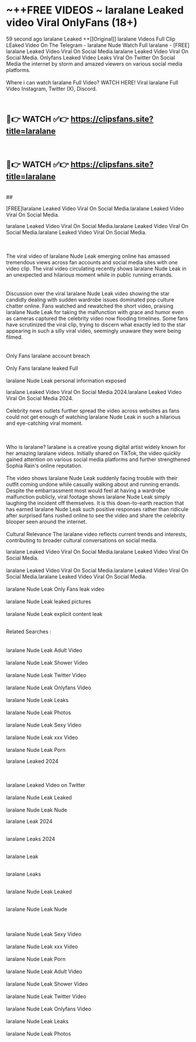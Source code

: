# ~++FREE VIDEOS ~ laralane Leaked video Viral OnlyFans (18+)<br>


59 second ago laralane Leaked ++[[Original]] laralane Videos Full Clip LEaked Video On The Telegram  - laralane Nude  Watch Full laralane - [FREE] laralane Leaked Video Viral On Social Media.laralane Leaked Video Viral On Social Media.   Onlyfans Leaked Video Leaks Viral On Twitter On Social Media the internet by storm and amazed viewers on various social media platforms. <br><br>
Where i can watch laralane Full Video? WATCH HERE! Viral laralane Full Video Instagram, Twitter (X), Discord. <br>


 <br>

##  🔴👉 WATCH ✅👉  <a href="https://clipsfans.site?title=laralane&ref=git">https://clipsfans.site?title=laralane</a> <br>
  <br>

##  🔴👉 WATCH ✅👉  <a href="https://clipsfans.site?title=laralane&ref=git">https://clipsfans.site?title=laralane</a> <br>
  <br>
  ##



[FREE]laralane Leaked Video Viral On Social Media.laralane Leaked Video Viral On Social Media. <br>

laralane Leaked Video Viral On Social Media.laralane Leaked Video Viral On Social Media.laralane Leaked Video Viral On Social Media. <br>


  <br>

  <br>
The viral video of laralane Nude Leak emerging online has amassed tremendous views across fan accounts and social media sites with one video clip. The viral video circulating recently shows laralane Nude Leak in an unexpected and hilarious moment while in public running errands.<br>
<br>


<br>
Discussion over the viral laralane Nude Leak video showing the star candidly dealing with sudden wardrobe issues dominated pop culture chatter online. Fans watched and rewatched the short video, praising laralane Nude Leak for taking the malfunction with grace and humor even as cameras captured the celebrity video now flooding timelines. Some fans have scrutinized the viral clip, trying to discern what exactly led to the star appearing in such a silly viral video, seemingly unaware they were being filmed.<br>
<br>
<br> 
Only Fans laralane account breach<br>
<br>
Only Fans laralane leaked Full <br>
<br>
laralane Nude Leak personal information exposed<br>

laralane Leaked Video Viral On Social Media 2024.laralane Leaked Video Viral On Social Media 2024. <br>
<br>
Celebrity news outlets further spread the video across websites as fans could not get enough of watching laralane Nude Leak in such a hilarious and eye-catching viral moment.<br>
<br>

<br>
Who is laralane? laralane is a creative young digital artist widely known for her amazing laralane videos. Initially shared on TikTok, the video quickly gained attention on various social media platforms and further strengthened Sophia Rain's online reputation.<br>
<br>
The video shows laralane Nude Leak suddenly facing trouble with their outfit coming undone while casually walking about and running errands. Despite the embarrassment most would feel at having a wardrobe malfunction publicly, viral footage shows laralane Nude Leak simply laughing the incident off themselves. It is this down-to-earth reaction that has earned laralane Nude Leak such positive responses rather than ridicule after surprised fans rushed online to see the video and share the celebrity blooper seen around the internet.<br>
<br>
Cultural Relevance The laralane video reflects current trends and interests, contributing to broader cultural conversations on social media.<br>

laralane Leaked Video Viral On Social Media.laralane Leaked Video Viral On Social Media.<br>
<br>
laralane Leaked Video Viral On Social Media.laralane Leaked Video Viral On Social Media.laralane Leaked Video Viral On Social Media.<br>
<br>
laralane Nude Leak Only Fans leak video<br>
<br>
laralane Nude Leak leaked pictures<br>
<br>
laralane Nude Leak explicit content leak<br>


<br>
Related Searches :<br>
<br>

<br>
laralane Nude Leak Adult Video<br>
<br>
laralane Nude Leak Shower Video<br>
<br>
laralane Nude Leak Twitter Video<br>
<br>
laralane Nude Leak Onlyfans Video<br>
<br>
laralane Nude Leak Leaks<br>
<br>
laralane Nude Leak Photos<br>

<br>
laralane Nude Leak Sexy Video<br>
<br>
laralane Nude Leak xxx Video<br>
<br>
laralane Nude Leak Porn<br>

laralane  Leaked 2024 <br> <br>
<br>

laralane Leaked Video on Twitter <br>
<br>
laralane Nude Leak Leaked<br>
<br>
laralane Nude Leak Nude<br>


laralane  Leak 2024 <br> <br>



laralane  Leaks 2024 <br> <br>



 
laralane  Leak<br> <br>



laralane  Leaks<br> <br>


laralane Nude Leak Leaked<br> <br>

laralane Nude Leak Nude<br> <br>
<br> <br>
laralane Nude Leak Sexy Video
<br> <br>
laralane Nude Leak xxx Video
<br> <br>
laralane Nude Leak Porn
<br> <br>
laralane Nude Leak Adult Video
<br> <br>
laralane Nude Leak Shower Video
<br> <br>
laralane Nude Leak Twitter Video
<br> <br>
laralane Nude Leak Onlyfans Video
<br> <br>
laralane Nude Leak Leaks
<br> <br>
laralane Nude Leak Photos






</p>




 



</p>










